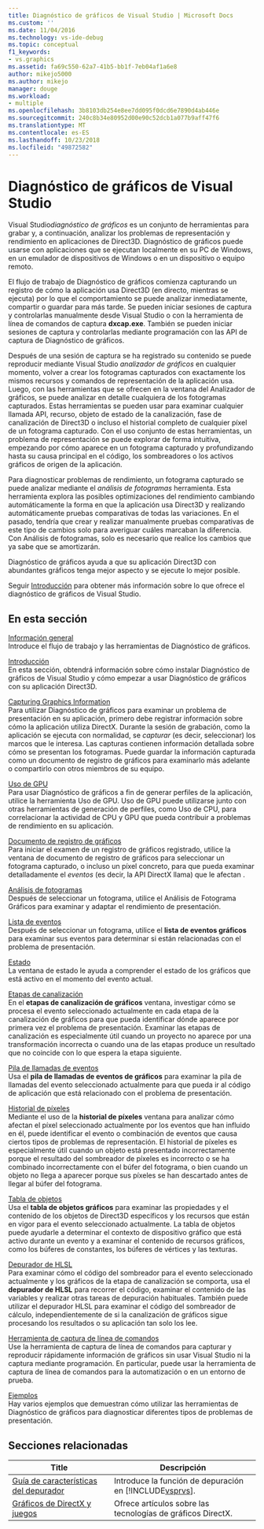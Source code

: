 ```yaml
---
title: Diagnóstico de gráficos de Visual Studio | Microsoft Docs
ms.custom: ''
ms.date: 11/04/2016
ms.technology: vs-ide-debug
ms.topic: conceptual
f1_keywords:
- vs.graphics
ms.assetid: fa69c550-62a7-41b5-bb1f-7eb04af1a6e8
author: mikejo5000
ms.author: mikejo
manager: douge
ms.workload:
- multiple
ms.openlocfilehash: 3b8103db254e8ee7dd095f0dcd6e7890d4ab446e
ms.sourcegitcommit: 240c8b34e80952d00e90c52dcb1a077b9aff47f6
ms.translationtype: MT
ms.contentlocale: es-ES
ms.lasthandoff: 10/23/2018
ms.locfileid: "49872582"
---
```

# <a name="visual-studio-graphics-diagnostics"></a>Diagnóstico de gráficos de Visual Studio
Visual Studio*diagnóstico de gráficos* es un conjunto de herramientas para grabar y, a continuación, analizar los problemas de representación y rendimiento en aplicaciones de Direct3D. Diagnóstico de gráficos puede usarse con aplicaciones que se ejecutan localmente en su PC de Windows, en un emulador de dispositivos de Windows o en un dispositivo o equipo remoto.  

 El flujo de trabajo de Diagnóstico de gráficos comienza capturando un registro de cómo la aplicación usa Direct3D (en directo, mientras se ejecuta) por lo que el comportamiento se puede analizar inmediatamente, compartir o guardar para más tarde. Se pueden iniciar sesiones de captura y controlarlas manualmente desde Visual Studio o con la herramienta de línea de comandos de captura **dxcap.exe**. También se pueden iniciar sesiones de captura y controlarlas mediante programación con las API de captura de Diagnóstico de gráficos.  

 Después de una sesión de captura se ha registrado su contenido se puede reproducir mediante Visual Studio *analizador de gráficos* en cualquier momento, volver a crear los fotogramas capturados con exactamente los mismos recursos y comandos de representación de la aplicación usa. Luego, con las herramientas que se ofrecen en la ventana del Analizador de gráficos, se puede analizar en detalle cualquiera de los fotogramas capturados. Estas herramientas se pueden usar para examinar cualquier llamada API, recurso, objeto de estado de la canalización, fase de canalización de Direct3D o incluso el historial completo de cualquier píxel de un fotograma capturado. Con el uso conjunto de estas herramientas, un problema de representación se puede explorar de forma intuitiva, empezando por cómo aparece en un fotograma capturado y profundizando hasta su causa principal en el código, los sombreadores o los activos gráficos de origen de la aplicación.  

 Para diagnosticar problemas de rendimiento, un fotograma capturado se puede analizar mediante el *análisis de fotogramas* herramienta. Esta herramienta explora las posibles optimizaciones del rendimiento cambiando automáticamente la forma en que la aplicación usa Direct3D y realizando automáticamente pruebas comparativas de todas las variaciones. En el pasado, tendría que crear y realizar manualmente pruebas comparativas de este tipo de cambios solo para averiguar cuáles marcaban la diferencia. Con Análisis de fotogramas, solo es necesario que realice los cambios que ya sabe que se amortizarán.  

 Diagnóstico de gráficos ayuda a que su aplicación Direct3D con abundantes gráficos tenga mejor aspecto y se ejecute lo mejor posible.  

 Seguir [Introducción](overview-of-visual-studio-graphics-diagnostics.md) para obtener más información sobre lo que ofrece el diagnóstico de gráficos de Visual Studio.  

## <a name="in-this-section"></a>En esta sección  
 [Información general](overview-of-visual-studio-graphics-diagnostics.md)  
 Introduce el flujo de trabajo y las herramientas de Diagnóstico de gráficos.  

 [Introducción](getting-started-with-visual-studio-graphics-diagnostics.md)  
 En esta sección, obtendrá información sobre cómo instalar Diagnóstico de gráficos de Visual Studio y cómo empezar a usar Diagnóstico de gráficos con su aplicación Direct3D.  

 [Capturing Graphics Information](capturing-graphics-information.md)  
 Para utilizar Diagnóstico de gráficos para examinar un problema de presentación en su aplicación, primero debe registrar información sobre cómo la aplicación utiliza DirectX. Durante la sesión de grabación, como la aplicación se ejecuta con normalidad, se *capturar* (es decir, seleccionar) los marcos que le interesa. Las capturas contienen información detallada sobre cómo se presentan los fotogramas. Puede guardar la información capturada como un documento de registro de gráficos para examinarlo más adelante o compartirlo con otros miembros de su equipo.  

 [Uso de GPU](gpu-usage.md)  
 Para usar Diagnóstico de gráficos a fin de generar perfiles de la aplicación, utilice la herramienta Uso de GPU. Uso de GPU puede utilizarse junto con otras herramientas de generación de perfiles, como Uso de CPU, para correlacionar la actividad de CPU y GPU que pueda contribuir a problemas de rendimiento en su aplicación.  

 [Documento de registro de gráficos](graphics-log-document.md)  
 Para iniciar el examen de un registro de gráficos registrado, utilice la ventana de documento de registro de gráficos para seleccionar un fotograma capturado, o incluso un píxel concreto, para que pueda examinar detalladamente el *eventos* (es decir, la API DirectX llama) que le afectan .  

 [Análisis de fotogramas](graphics-frame-analysis.md)  
 Después de seleccionar un fotograma, utilice el Análisis de Fotograma Gráficos para examinar y adaptar el rendimiento de presentación.  

 [Lista de eventos](graphics-event-list.md)  
 Después de seleccionar un fotograma, utilice el **lista de eventos gráficos** para examinar sus eventos para determinar si están relacionadas con el problema de presentación.  

 [Estado](graphics-state.md)  
 La ventana de estado le ayuda a comprender el estado de los gráficos que está activo en el momento del evento actual.  

 [Etapas de canalización](graphics-pipeline-stages.md)  
 En el **etapas de canalización de gráficos** ventana, investigar cómo se procesa el evento seleccionado actualmente en cada etapa de la canalización de gráficos para que pueda identificar dónde aparece por primera vez el problema de presentación. Examinar las etapas de canalización es especialmente útil cuando un proyecto no aparece por una transformación incorrecta o cuando una de las etapas produce un resultado que no coincide con lo que espera la etapa siguiente.  

 [Pila de llamadas de eventos](graphics-event-call-stack.md)  
 Usa el **pila de llamadas de eventos de gráficos** para examinar la pila de llamadas del evento seleccionado actualmente para que pueda ir al código de aplicación que está relacionado con el problema de presentación.  

 [Historial de píxeles](graphics-pixel-history.md)  
 Mediante el uso de la **historial de píxeles** ventana para analizar cómo afectan el píxel seleccionado actualmente por los eventos que han influido en él, puede identificar el evento o combinación de eventos que causa ciertos tipos de problemas de representación. El historial de píxeles es especialmente útil cuando un objeto está presentado incorrectamente porque el resultado del sombreador de píxeles es incorrecto o se ha combinado incorrectamente con el búfer del fotograma, o bien cuando un objeto no llega a aparecer porque sus píxeles se han descartado antes de llegar al búfer del fotograma.  

 [Tabla de objetos](graphics-object-table.md)  
 Usa el **tabla de objetos gráficos** para examinar las propiedades y el contenido de los objetos de Direct3D específicos y los recursos que están en vigor para el evento seleccionado actualmente. La tabla de objetos puede ayudarle a determinar el contexto de dispositivo gráfico que está activo durante un evento y a examinar el contenido de recursos gráficos, como los búferes de constantes, los búferes de vértices y las texturas.  

 [Depurador de HLSL](hlsl-shader-debugger.md)  
 Para examinar cómo el código del sombreador para el evento seleccionado actualmente y los gráficos de la etapa de canalización se comporta, usa el **depurador de HLSL** para recorrer el código, examinar el contenido de las variables y realizar otras tareas de depuración habituales. También puede utilizar el depurador HLSL para examinar el código del sombreador de cálculo, independientemente de si la canalización de gráficos sigue procesando los resultados o su aplicación tan solo los lee.  

 [Herramienta de captura de línea de comandos](command-line-capture-tool.md)  
 Use la herramienta de captura de línea de comandos para capturar y reproducir rápidamente información de gráficos sin usar Visual Studio ni la captura mediante programación. En particular, puede usar la herramienta de captura de línea de comandos para la automatización o en un entorno de prueba.  

 [Ejemplos](graphics-diagnostics-examples.md)  
 Hay varios ejemplos que demuestran cómo utilizar las herramientas de Diagnóstico de gráficos para diagnosticar diferentes tipos de problemas de presentación.  

## <a name="related-sections"></a>Secciones relacionadas  

| Title | Descripción |
| - | - |
| [Guía de características del depurador](../debugging-in-visual-studio.md) | Introduce la función de depuración en [!INCLUDE[vsprvs](../../code-quality/includes/vsprvs_md.md)]. |
| [Gráficos de DirectX y juegos](http://go.microsoft.com/fwlink/?LinkId=256498) | Ofrece artículos sobre las tecnologías de gráficos DirectX. |


